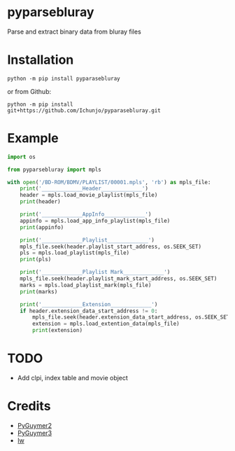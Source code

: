 # pyparsebluray

Parse and extract binary data from bluray files

# Installation
```
python -m pip install pyparasebluray
```
or from Github:
```
python -m pip install git+https://github.com/Ichunjo/pyparasebluray.git
```



# Example

```py
import os

from pyparsebluray import mpls

with open('/BD-ROM/BDMV/PLAYLIST/00001.mpls', 'rb') as mpls_file:
    print('_____________Header_____________')
    header = mpls.load_movie_playlist(mpls_file)
    print(header)

    print('_____________AppInfo_____________')
    appinfo = mpls.load_app_info_playlist(mpls_file)
    print(appinfo)

    print('_____________Playlist_____________')
    mpls_file.seek(header.playlist_start_address, os.SEEK_SET)
    pls = mpls.load_playlist(mpls_file)
    print(pls)

    print('_____________Playlist Mark_____________')
    mpls_file.seek(header.playlist_mark_start_address, os.SEEK_SET)
    marks = mpls.load_playlist_mark(mpls_file)
    print(marks)

    print('_____________Extension_____________')
    if header.extension_data_start_address != 0:
        mpls_file.seek(header.extension_data_start_address, os.SEEK_SET)
        extension = mpls.load_extention_data(mpls_file)
        print(extension)

```

# TODO
* Add clpi, index table and movie object


# Credits
* [PyGuymer2](https://github.com/Guymer/PyGuymer)
* [PyGuymer3](https://github.com/Guymer/PyGuymer3)
* [lw](https://github.com/lw/BluRay/wiki/ApplicationFormat)

  
